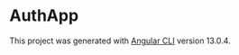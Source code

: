 # AuthApp

This project was generated with [Angular CLI](https://github.com/angular/angular-cli) version 13.0.4.


